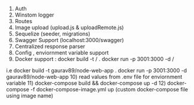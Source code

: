 1) Auth
2) Winstom logger
3) Routes
4) Image upload (upload.js & uploadRemote.js)
5) Sequelize (seeder, migrations)
6) Swagger Support (localhost:3000/swagger)
7) Centralized response parser
8) Config , enviornment variable support
9) Docker support :
	docker build -t <username>/<appname> .
	docker run -p 3001:3000 -d <username>/<appname>

i.e 
docker build -t gaurav89/node-web-app .
docker run -p 3001:3000 -d gaurav89/node-web-app
10) read values from .env file for enviornment variable
11) docker-compose build && docker-compose up -d
12) docker-compose -f docker-compose-image.yml up (custom docker-compose file using image name)
